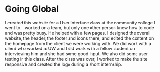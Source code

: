 # Going Global

I created this website for a User Interface class at the community college I went to. I worked on a team, but only one other person knew how to code and was pretty busy. He helped with a few pages. I designed the overall website, the header, the footer and icons there, and edited the content on the homepage from the client we were working with. We did work with a client who worked at UW and I did work with a fellow student on interviewing him and she had some good input. We also did some user testing in this class. After the class was over, I worked to make the site responsive and created the logo during a short internship.